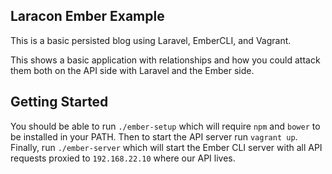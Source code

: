 Laracon Ember Example
---

This is a basic persisted blog using Laravel, EmberCLI, and Vagrant.

This shows a basic application with relationships and how you could attack them both on the API side with Laravel and the Ember side.

Getting Started
---

You should be able to run `./ember-setup` which will require `npm` and `bower` to be installed in your PATH.
Then to start the API server run `vagrant up`.
Finally, run `./ember-server` which will start the Ember CLI server with all API requests proxied to `192.168.22.10` where our API lives.
